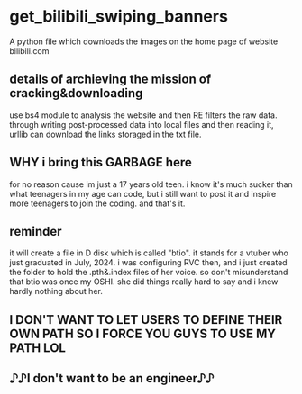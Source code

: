 # get_bilibili_swiping_banners
A python file which downloads the images on the home page of website bilibili.com
## details of archieving the mission of cracking&downloading
use bs4 module to analysis the website and then RE filters the raw data. through writing post-processed data into local files and then reading it, urllib can download the links storaged in the txt file.
## WHY i bring this GARBAGE here
for no reason cause im just a 17 years old teen. i know it's much sucker than what teenagers in my age can code, but i still want to post it and inspire more teenagers to join the coding. and that's it.
## reminder
it will create a file in D disk which is called "btio". it stands for a vtuber who just graduated in July, 2024. i was configuring RVC then, and i just created the folder to hold the .pth&.index files of her voice. so don't misunderstand that btio was once my OSHI. she did things really hard to say and i knew hardly nothing about her.
## I DON'T WANT TO LET USERS TO DEFINE THEIR OWN PATH SO I FORCE YOU GUYS TO USE MY PATH LOL
## ♪♪I don't want to be an engineer♪♪
